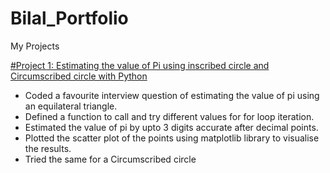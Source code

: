 # Bilal_Portfolio
My Projects

[#Project 1: Estimating the value of Pi using inscribed circle and Circumscribed circle with Python](https://github.com/BilalMaqsood-ai/Bilal_Portfolio/blob/main/Estimating%20the%20value%20pi%20.ipynb)
* Coded a favourite interview question of estimating the value of pi using an equilateral triangle.
* Defined a function to call and try different values for for loop iteration.
* Estimated the value of pi by upto 3 digits accurate after decimal points.
* Plotted the scatter plot of the points using matplotlib library to visualise the results.
* Tried the same for a Circumscribed circle

